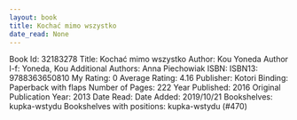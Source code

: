 ```yaml
---
layout: book
title: Kochać mimo wszystko
date_read: None
---
```


Book Id: 32183278
Title: Kochać mimo wszystko
Author: Kou Yoneda
Author l-f: Yoneda, Kou
Additional Authors: Anna Piechowiak
ISBN: 
ISBN13: 9788363650810
My Rating: 0
Average Rating: 4.16
Publisher: Kotori
Binding: Paperback with flaps
Number of Pages: 222
Year Published: 2016
Original Publication Year: 2013
Date Read: 
Date Added: 2019/10/21
Bookshelves: kupka-wstydu
Bookshelves with positions: kupka-wstydu (#470)

